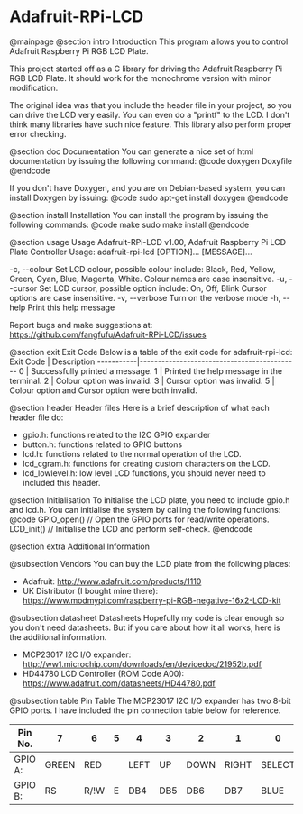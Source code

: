 Adafruit-RPi-LCD
=============================================
@mainpage
@section intro Introduction
This program allows you to control Adafruit Raspberry Pi 
RGB LCD Plate.

This project started off as a C library for driving the Adafruit Raspberry Pi 
RGB LCD Plate. It should work for the monochrome version with minor 
modification.

The original idea was that you include the header file in your project, so you 
can drive the LCD very easily. You can even do a "printf" to the LCD. I don't
think many libraries have such nice feature. This library also perform
proper error checking.

@section doc Documentation
You can generate a nice set of html documentation by issuing the following
command:
@code
doxygen Doxyfile
@endcode

If you don't have Doxygen, and you are on Debian-based system, you can install
Doxygen by issuing:
@code
sudo apt-get install doxygen
@endcode

@section install Installation
You can install the program by issuing the following commands:
@code
make
sudo make install
@endcode

@section usage Usage
Adafruit-RPi-LCD v1.00, Adafruit Raspberry Pi LCD Plate Controller
Usage: adafruit-rpi-lcd [OPTION]... [MESSAGE]...

  -c, --colour                  Set LCD colour, possible colour include:
                                Black, Red, Yellow, Green, Cyan, Blue, 
                                Magenta, White.
                                Colour names are case insensitive.
  -u, --cursor                  Set LCD cursor, possible option include:
                                On, Off, Blink
                                Cursor options are case insensitive.
  -v, --verbose                 Turn on the verbose mode
  -h, --help                    Print this help message

Report bugs and make suggestions at:
https://github.com/fangfufu/Adafruit-RPi-LCD/issues

@section exit Exit Code
Below is a table of the exit code for adafruit-rpi-lcd:
 Exit Code | Description
-----------|--------------------------------------------
    0      | Successfully printed a message.
    1      | Printed the help message in the terminal.
    2      | Colour option was invalid.
    3      | Cursor option was invalid.
    5      | Colour option and Cursor option were both invalid.


@section header Header files
Here is a brief description of what each header file do:
- gpio.h: functions related to the I2C GPIO expander
- button.h: functions related to GPIO buttons
- lcd.h: functions related to the normal operation of the LCD.
- lcd_cgram.h: functions for creating custom characters on the LCD.
- lcd_lowlevel.h: low level LCD functions, you should never need to included
this header.

@section Initialisation
To initialise the LCD plate, you need to include gpio.h and lcd.h. You can
initialise the system by calling the following functions:
@code
GPIO_open() // Open the GPIO ports for read/write operations.
LCD_init() // Initialise the LCD and perform self-check.
@endcode

@section extra Additional Information

@subsection Vendors
You can buy the LCD plate from the following places:
- Adafruit:
http://www.adafruit.com/products/1110
- UK Distributor (I bought mine there):
https://www.modmypi.com/raspberry-pi-RGB-negative-16x2-LCD-kit

@subsection datasheet Datasheets
Hopefully my code is clear enough so you don't need datasheets. But if you care
about how it all works, here is the additional information.

- MCP23017 I2C I/O expander:
http://ww1.microchip.com/downloads/en/devicedoc/21952b.pdf
- HD44780 LCD Controller (ROM Code A00):
https://www.adafruit.com/datasheets/HD44780.pdf

@subsection table Pin Table
The MCP23017 I2C I/O expander has two 8-bit GPIO ports. I have included the
pin connection table below for reference.

Pin No. |7       |6       |5       |4       |3       |2       |1       |0
--------|--------|--------|--------|--------|--------|--------|--------|-------
 GPIO A:|GREEN   |RED     |        |LEFT    |UP      |DOWN    |RIGHT   |SELECT
 GPIO B:|RS      |R/!W    |E       |DB4     |DB5     |DB6     |DB7     |BLUE
